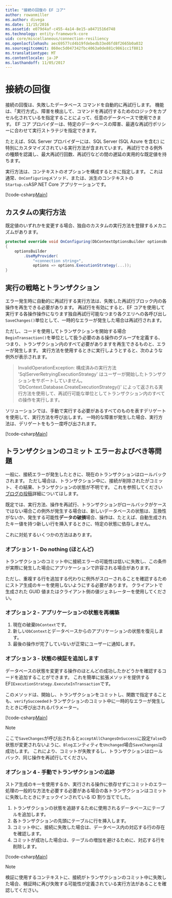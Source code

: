 ```yaml
---
title: "接続の回復の EF コア"
author: rowanmiller
ms.author: divega
ms.date: 11/15/2016
ms.assetid: e079d4af-c455-4a14-8e15-a8471516d748
ms.technology: entity-framework-core
uid: core/miscellaneous/connection-resiliency
ms.openlocfilehash: aec69577cd4b19fdebedb33ed6fd8f2665b0a032
ms.sourcegitcommit: 860ec5d047342fbc4063a0de881c9861cc1f8813
ms.translationtype: MT
ms.contentlocale: ja-JP
ms.lasthandoff: 11/05/2017
---
```

# <a name="connection-resiliency"></a>接続の回復

接続の回復は、失敗したデータベース コマンドを自動的に再試行します。 機能は、「実行方式」、障害を検出して、コマンドを再試行するためのロジックをカプセル化されているを指定することによって、任意のデータベースで使用できます。 EF コア プロバイダーは、特定のデータベースの障害、最適な再試行ポリシーに合わせて実行ストラテジを指定できます。

たとえば、SQL Server プロバイダーには、SQL Server (SQL Azure を含む) に特別にカスタマイズされている実行方法が含まれています。 再試行できる例外の種類を認識し、最大再試行回数、再試行などの間の遅延の実用的な既定値を持ちます。

実行方法は、コンテキストのオプションを構成するときに指定します。 これは通常、`OnConfiguring`メソッド、または、派生のコンテキストの`Startup.cs`ASP.NET Core アプリケーションです。

[!code-csharp[Main](../../../samples/core/Miscellaneous/ConnectionResiliency/Program.cs#OnConfiguring)]

## <a name="custom-execution-strategy"></a>カスタムの実行方法

既定値のいずれかを変更する場合、独自のカスタムの実行方法を登録するメカニズムがあります。

``` csharp
protected override void OnConfiguring(DbContextOptionsBuilder optionsBuilder)
{
    optionsBuilder
        .UseMyProvider(
            "<connection string>",
            options => options.ExecutionStrategy(...));
}
```

## <a name="execution-strategies-and-transactions"></a>実行の戦略とトランザクション

エラー発生時に自動的に再試行する実行方法は、失敗した再試行ブロック内の各操作を再生できる必要があります。 再試行を有効にすると、EF コアを使用して実行する各操作操作になります独自再試行可能なつまり各クエリへの各呼び出し`SaveChanges()`単位として、一時的なエラーが発生した場合は再試行されます。

ただし、コードを使用してトランザクションを開始する場合`BeginTransaction()`を単位として扱う必要のある操作のグループを定義する、つまり、トランザクション内のすべて必要がありますを再生できるものと、エラーが発生します。 実行方法を使用するときに実行しようとすると、次のような例外が表示されます。

> InvalidOperationException: 構成済みの実行方法 'SqlServerRetryingExecutionStrategy' はユーザーが開始したトランザクションをサポートしていません。 'DbContext.Database.CreateExecutionStrategy()' によって返される実行方法を使用して、再試行可能な単位としてトランザクション内のすべての操作を実行します。

ソリューションでは、手動で実行する必要があるすべてのものを表すデリゲートを使用して、実行方法を呼び出します。 一時的な障害が発生した場合、実行方法は、デリゲートをもう一度呼び出されます。

[!code-csharp[Main](../../../samples/core/Miscellaneous/ConnectionResiliency/Program.cs#ManualTransaction)]

## <a name="transaction-commit-failure-and-the-idempotency-issue"></a>トランザクションのコミット エラーおよびべき等問題

一般に、接続エラーが発生したときに、現在のトランザクションはロールバックされます。 ただし場合は、トランザクション中に、接続が削除されたがコミット、その結果、トランザクションの状態が不明です。 これを参照してください[ブログの投稿](http://blogs.msdn.com/b/adonet/archive/2013/03/11/sql-database-connectivity-and-the-idempotency-issue.aspx)詳細についてはします。

既定では、実行方法、操作を再試行、トランザクションがロールバックがケースではない場合この例外が発生する場合は、新しいデータベースの状態は、互換性がないか、発生する可能性**データの破損**場合、操作は、たとえば、自動生成されたキー値を持つ新しい行を挿入するときに、特定の状態に依存しません。

これに対処するいくつかの方法はあります。

### <a name="option-1---do-almost-nothing"></a>オプション 1 - Do nothing (ほとんど)

トランザクションのコミット中に接続エラーの可能性は低いに失敗し、この条件が実際に発生した場合にアプリケーションで許容される場合があります。

ただし、重複する行を追加する代わりに例外がスローされることを確認するためにストア生成のキーを使用しないようにする必要があります。 クライアントで生成された GUID 値またはクライアント側の値ジェネレーターを使用してください。

### <a name="option-2---rebuild-application-state"></a>オプション 2 - アプリケーションの状態を再構築

1. 現在の破棄`DbContext`です。
2. 新しい`DbContext`とデータベースからのアプリケーションの状態を復元します。
3. 最後の操作が完了していないが正常にユーザーに通知します。

### <a name="option-3---add-state-verification"></a>オプション 3 - 状態の検証を追加します

データベースの状態を変更する操作のほとんどの成功したかどうかを確認するコードを追加することができます。 これを簡単に拡張メソッドを提供する EF`IExecutionStrategy.ExecuteInTransaction`です。

このメソッドは、開始し、トランザクションをコミットし、関数で指定することも、`verifySucceeded`トランザクションのコミット中に一時的なエラーが発生したときに呼び出されるパラメーター。

[!code-csharp[Main](../../../samples/core/Miscellaneous/ConnectionResiliency/Program.cs#Verification)]

> [!NOTE]
> ここで`SaveChanges`が呼び出されると`acceptAllChangesOnSuccess`に設定`false`の状態が変更されないように、`Blog`エンティティを`Unchanged`場合`SaveChanges`は成功します。 これにより、コミットが失敗するし、トランザクションはロールバック、同じ操作を再試行してください。

### <a name="option-4---manually-track-the-transaction"></a>オプション 4 - 手動でトランザクションの追跡

ストア生成のキーを使用するか、実行される操作に依存せずにコミットのエラー処理の一般的な方法を必要する必要がある場合の各トランザクションはコミットに失敗したときにチェックインされている ID 割り当てでした。

1. トランザクションの状態を追跡するために使用されるデータベースにテーブルを追加します。
2. 各トランザクションの先頭にテーブルに行を挿入します。
3. コミット中に、接続に失敗した場合は、データベース内の対応する行の存在を確認します。
4. コミットが成功した場合は、テーブルの増加を避けるために、対応する行を削除します。

[!code-csharp[Main](../../../samples/core/Miscellaneous/ConnectionResiliency/Program.cs#Tracking)]

> [!NOTE]
> 検証に使用するコンテキストに、接続がトランザクションのコミット中に失敗した場合、検証時に再び失敗する可能性が定義されている実行方法があることを確認してください。
